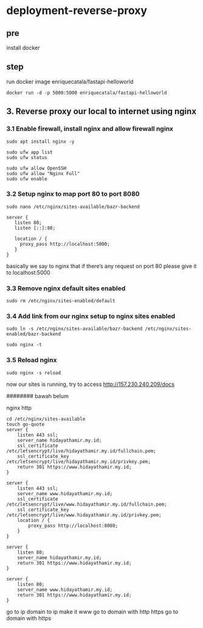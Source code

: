 # deployment-reverse-proxy

## pre

install docker

## step

run docker image enriquecatala/fastapi-helloworld
```
docker run -d -p 5000:5000 enriquecatala/fastapi-helloworld
```

## 3. Reverse proxy our local to internet using nginx

### 3.1 Enable firewall, install nginx and allow firewall nginx

```
sudo apt install nginx -y
```

```
sudo ufw app list
sudo ufw status
```

```
sudo ufw allow OpenSSH
sudo ufw allow "Nginx Full"
sudo ufw enable
```

### 3.2 Setup nginx to map port 80 to port 8080

```
sudo nano /etc/nginx/sites-available/bazr-backend
```

```
server {
   listen 80;
   listen [::]:80;

   location / {
     proxy_pass http://localhost:5000;
   }
}
```

basically we say to nginx that if there’s any request on port 80 please give it to localhost:5000

### 3.3 Remove nginx default sites enabled

```
sudo rm /etc/nginx/sites-enabled/default
```

### 3.4 Add link from our nginx setup to nginx sites enabled

```
sudo ln -s /etc/nginx/sites-available/bazr-backend /etc/nginx/sites-enabled/bazr-backend
```

```
sudo nginx -t
```

### 3.5 Reload nginx

```
sudo nginx -s reload
```

now our sites is running, try to access http://157.230.240.209/docs










######## bawah belum


nginx http

```
cd /etc/nginx/sites-available
touch go-quote 
server {
    listen 443 ssl;
    server_name hidayathamir.my.id;
    ssl_certificate /etc/letsencrypt/live/hidayathamir.my.id/fullchain.pem;
    ssl_certificate_key /etc/letsencrypt/live/hidayathamir.my.id/privkey.pem;
    return 301 https://www.hidayathamir.my.id;
}

server {
    listen 443 ssl;
    server_name www.hidayathamir.my.id;
    ssl_certificate /etc/letsencrypt/live/www.hidayathamir.my.id/fullchain.pem;
    ssl_certificate_key /etc/letsencrypt/live/www.hidayathamir.my.id/privkey.pem;
    location / {
        proxy_pass http://localhost:8080;
    }
}

server {
    listen 80;
    server_name hidayathamir.my.id;
    return 301 https://www.hidayathamir.my.id;
}

server {
    listen 80;
    server_name www.hidayathamir.my.id;
    return 301 https://www.hidayathamir.my.id;
}
```

go to ip
domain to ip
make it www
go to domain with http
https
go to domain with https
